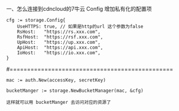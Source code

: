 
一、怎么连接到cdncloud的7牛云
    Config 增加私有化的配置项

    cfg := storage.Config{
		UseHTTPS: true, // 如果是http的url 这个参数为false 
		RsHost:   "https://rs.xxx.com",
		RsfHost:  "https://rsf.xxx.com",
		UpHost:   "https://up.xxx.com",
		ApiHost:  "https://api.xxx.com",
		IoHost:   "https://io.xxx.com",
	}

#===============================================

	mac := auth.New(accessKey, secretKey)

	bucketManger := storage.NewBucketManager(mac, &cfg)

    这样就可以用 bucketManger 去访问对应的资源了 
